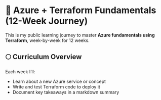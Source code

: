 # 🚀 Azure + Terraform Fundamentals (12-Week Journey)

This is my public learning journey to master **Azure fundamentals using Terraform**, week-by-week for 12 weeks.

## 🌕 Curriculum Overview

Each week I’ll:

- Learn about a new Azure service or concept  
- Write and test Terraform code to deploy it  
- Document key takeaways in a markdown summary  
